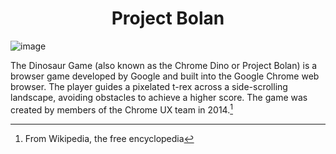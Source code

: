<h1 align="center">Project Bolan</h1>

![image](https://github.com/user-attachments/assets/4897ce4d-514b-4208-9e2e-498627d1a213)

The Dinosaur Game (also known as the Chrome Dino or Project Bolan) is a browser game developed by Google and built into the Google Chrome web browser. The player guides a pixelated t-rex across a side-scrolling landscape, avoiding obstacles to achieve a higher score. The game was created by members of the Chrome UX team in 2014.[^1]

[^1]: From Wikipedia, the free encyclopedia
